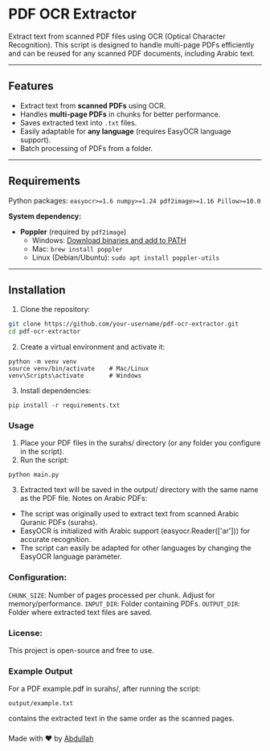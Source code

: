 # PDF OCR Extractor

Extract text from scanned PDF files using OCR (Optical Character Recognition). This script is designed to handle multi-page PDFs efficiently and can be reused for any scanned PDF documents, including Arabic text.

---

## Features

- Extract text from **scanned PDFs** using OCR.
- Handles **multi-page PDFs** in chunks for better performance.
- Saves extracted text into `.txt` files.
- Easily adaptable for **any language** (requires EasyOCR language support).
- Batch processing of PDFs from a folder.

---

## Requirements

Python packages:
`easyocr>=1.6
numpy>=1.24
pdf2image>=1.16
Pillow>=10.0
`


**System dependency:**  
- **Poppler** (required by `pdf2image`)  
  - Windows: [Download binaries and add to PATH](http://blog.alivate.com.au/poppler-windows/)  
  - Mac: `brew install poppler`  
  - Linux (Debian/Ubuntu): `sudo apt install poppler-utils`

---

## Installation

1. Clone the repository:
```bash
git clone https://github.com/your-username/pdf-ocr-extractor.git
cd pdf-ocr-extractor
```
2. Create a virtual environment and activate it:
```
python -m venv venv
source venv/bin/activate    # Mac/Linux
venv\Scripts\activate       # Windows
```
3. Install dependencies:
```
pip install -r requirements.txt
```

### Usage

1. Place your PDF files in the surahs/ directory (or any folder you configure in the script).
2. Run the script:
```
python main.py
```

3. Extracted text will be saved in the output/ directory with the same name as the PDF file.
Notes on Arabic PDFs:

  - The script was originally used to extract text from scanned Arabic Quranic PDFs (surahs).
  - EasyOCR is initialized with Arabic support (easyocr.Reader(['ar'])) for accurate recognition.
  - The script can easily be adapted for other languages by changing the EasyOCR language parameter.


### Configuration:

`CHUNK_SIZE`: Number of pages processed per chunk. Adjust for memory/performance.
`INPUT_DIR`: Folder containing PDFs.
`OUTPUT_DIR`: Folder where extracted text files are saved.

### License:

This project is open-source and free to use.


### Example Output

For a PDF example.pdf in surahs/, after running the script:
```
output/example.txt
```
contains the extracted text in the same order as the scanned pages.


###
Made with ❤️ by [Abdullah](https://github.com/sa-qib)  
